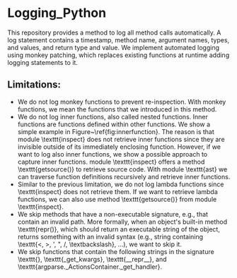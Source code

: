 # Logging_Python
This repository provides a method to log all method calls automatically. A log statement contains a timestamp, method name, argument names, types, and values, and return type and value.
We implement automated logging using monkey patching, which replaces existing functions at runtime adding logging statements to it. 


## Limitations:
* We do not log monkey functions to prevent re-inspection. With monkey functions, we mean the functions that we introduced in this method.
* We do not log inner functions, also called nested functions. Inner functions are functions defined within other functions. We show a simple example in Figure~\ref{fig:innerfunction}. The reason is that module \texttt{inspect} does not retrieve inner functions since they are invisible outside of its immediately enclosing function. However, if we want to log also inner functions, we show a possible approach to capture inner functions. module \texttt{inspect} offers a method \texttt{getsource()} to retrieve source code. With module \texttt{ast} we can traverse function definitions recursively and retrieve inner functions.
* Similar to the previous limitation, we do not log lambda functions since \texttt{inspect} does not retrieve them. If we want to retrieve lambda functions, we can also use method \texttt{getsource()} from module \texttt{inspect}.
* We skip methods that have a non-executable signature, e.g., that contain an invalid path. More formally, when an object's built-in method \texttt{repr()}, which should return an executable string of the object, returns something with an invalid syntax (e.g., string containing \texttt{<, >, ', ", /, \textbackslash}, ...), we want to skip it.
* We skip functions that contain the following strings in the signature \texttt{<locals>}, \texttt{\_get\_kwargs}, \texttt{\_\_repr\_\_}, and \texttt{argparse.\_ActionsContainer.\_get\_handler}.
